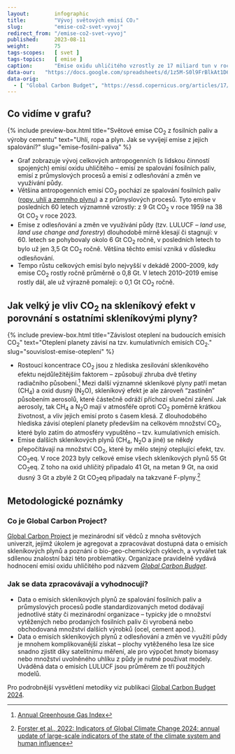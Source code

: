 ```yaml
---
layout:        infographic
title:         "Vývoj světových emisí CO₂"
slug:          "emise-co2-svet-vyvoj"
redirect_from: "/emise-co2-svet-vyvoj"
published:     2023-08-11
weight:        75
tags-scopes:   [ svet ]
tags-topics:   [ emise ]
caption:       "Emise oxidu uhličitého vzrostly ze 17 miliard tun v roce 1959 na 41,4 miliard tun v roce 2023. Z naprosté většiny nyní pochází ze spalování fosilních paliv a z průmyslových procesů."
data-our:   "https://docs.google.com/spreadsheets/d/1z5M-S0l9FrBlkAt1D6so0PncsN4gIu3HJTLNy2HWpuQ/edit?usp=sharing"
data-orig:
  - [ "Global Carbon Budget", "https://essd.copernicus.org/articles/17/965/2025/" ]
---
```


## Co vidíme v grafu?

{% include preview-box.html
    title="Světové emise CO<sub>2</sub> z fosilních paliv a výroby cementu"
    text="Uhlí, ropa a plyn. Jak se vyvíjejí emise z jejich spalování?"
    slug="emise-fosilni-paliva"
%}

* Graf zobrazuje vývoj celkových antropogenních (s lidskou činností spojených) emisí oxidu uhličitého – emisí ze spalování fosilních paliv, emisí z průmyslových procesů a emisí z odlesňování a změn ve využívání půdy.
* Většina antropogenních emisí CO<sub>2</sub> pochází ze spalování fosilních paliv ([ropy, uhlí a zemního plynu](/infografiky/emise-fosilni-paliva)) a z průmyslových procesů. Tyto emise v posledních 60 letech významně vzrostly: z 9 Gt CO<sub>2</sub> v roce 1959 na 38 Gt CO<sub>2</sub> v roce 2023.
* Emise z odlesňování a změn ve využívání půdy (tzv. LULUCF – _land use, land use change and forestry_) dlouhodobě mírně klesají či stagnují: v 60. letech se pohybovaly okolo 6 Gt CO<sub>2</sub> ročně, v posledních letech to bylo už jen 3,5 Gt CO<sub>2</sub> ročně. Většina těchto emisí vzniká v důsledku odlesňování.
* Tempo růstu celkových emisí bylo nejvyšší v dekádě 2000–2009, kdy emise CO<sub>2</sub> rostly ročně průměrně o 0,8 Gt. V letech 2010–2019 emise rostly dál, ale už výrazně pomaleji: o 0,1 Gt CO<sub>2</sub> ročně.

## Jak velký je vliv CO<sub>2</sub> na skleníkový efekt v porovnání s ostatními skleníkovými plyny?

{% include preview-box.html
    title="Závislost oteplení na budoucích emisích CO<sub>2</sub>"
    text="Oteplení planety závisí na tzv. kumulativních emisích CO<sub>2</sub>."
    slug="souvislost-emise-otepleni"
%}

* Rostoucí koncentrace CO<sub>2</sub> jsou z hlediska zesilování skleníkového efektu nejdůležitějším faktorem – způsobují zhruba dvě třetiny radiačního působení.[^radiacnipusobeni] Mezi další významné skleníkové plyny patří metan (CH<sub>4</sub>) a oxid dusný (N<sub>2</sub>O), skleníkový efekt je ale zároveň “zastíněn” působením aerosolů, které částečně odráží příchozí sluneční záření. Jak aerosoly, tak CH<sub>4</sub> a N<sub>2</sub>O mají v atmosféře oproti CO<sub>2</sub> poměrně krátkou životnost, a vliv jejich emisí proto s časem klesá. Z dlouhodobého hlediska závisí oteplení planety především na celkovém množství CO<sub>2</sub>, které bylo zatím do atmosféry vypuštěno – tzv. kumulativních emisích.
* Emise dalších skleníkových plynů (CH<sub>4</sub>, N<sub>2</sub>O a jiné) se někdy přepočítávají na množství CO<sub>2</sub>, které by mělo stejný oteplující efekt, tzv. <glossary id="co2eq">CO<sub>2</sub>eq</glossary>. V roce 2023 byly celkové emise všech skleníkových plynů 55 Gt CO<sub>2</sub>eq. Z toho na oxid uhličitý připadalo 41 Gt, na metan 9 Gt, na oxid dusný 3 Gt a zbylé 2 Gt CO<sub>2</sub>eq připadaly na takzvané <glossary id="cfchfc">F-plyny</glossary>.[^indicators]

## Metodologické poznámky

### Co je Global Carbon Project?

[Global Carbon Project](https://www.globalcarbonproject.org/about/index.htm) je mezinárodní síť vědců z mnoha světových univerzit, jejímž úkolem je agregovat a zpracovávat dostupná data o emisích skleníkových plynů a poznání o bio-geo-chemických cyklech, a vytvářet tak sdílenou znalostní bázi této problematiky. Organizace pravidelně vydává hodnocení emisí oxidu uhličitého pod názvem [_Global Carbon Budget_](https://www.globalcarbonproject.org/carbonbudget/index.htm).

### Jak se data zpracovávají a vyhodnocují?

* Data o emisích skleníkových plynů ze spalování fosilních paliv a průmyslových procesů podle standardizovaných metod dodávají jednotlivé státy či mezinárodní organizace – typicky jde o množství vytěžených nebo prodaných fosilních paliv či vyrobená nebo obchodovaná množství dalších výrobků (ocel, cement apod.).
* Data o emisích skleníkových plynů z odlesňování a změn ve využití půdy je mnohem komplikovanější získat – plochy vytěženého lesa lze sice snadno zjistit díky satelitnímu měření, ale pro výpočet hmoty biomasy nebo množství uvolněného uhlíku z půdy je nutné používat modely. Uváděná data o emisích LULUCF jsou průměrem ze tří použitých modelů.

Pro podrobnější vysvětlení metodiky viz publikaci [Global Carbon Budget 2024](https://essd.copernicus.org/articles/17/965/2025/).

[^radiacnipusobeni]: [Annual Greenhouse Gas Index](https://www.globalchange.gov/browse/indicators/annual-greenhouse-gas-index)
[^indicators]: [Forster et al., 2022: Indicators of Global Climate Change 2024: annual update of large-scale indicators of the state of the climate system and human influence](https://essd.copernicus.org/articles/17/2641/2025/essd-17-2641-2025.pdf)